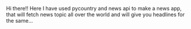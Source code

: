 Hi there!!
Here I have used pycountry and news api to make a news app, that will fetch news topic all over the world and will give you headlines for the same...

